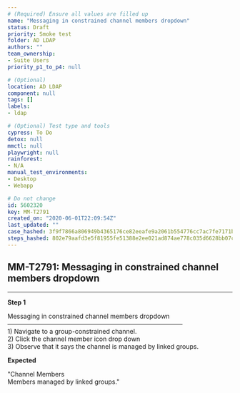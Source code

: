 ```yaml
---
# (Required) Ensure all values are filled up
name: "Messaging in constrained channel members dropdown"
status: Draft
priority: Smoke test
folder: AD LDAP
authors: ""
team_ownership: 
- Suite Users
priority_p1_to_p4: null

# (Optional)
location: AD LDAP
component: null
tags: []
labels: 
- ldap

# (Optional) Test type and tools
cypress: To Do
detox: null
mmctl: null
playwright: null
rainforest: 
- N/A
manual_test_environments: 
- Desktop
- Webapp

# Do not change
id: 5602320
key: MM-T2791
created_on: "2020-06-01T22:09:54Z"
last_updated: ""
case_hashed: 3f9f7866a806949b4365176ce82eeafe9a2061b554776cc7ac7fe7171b680924ca04ee71b80ff6caef23cc3ec5d817f0
steps_hashed: 802e79aafd3e5f81955fe51388e2ee021ad874ae778c035d6628bb07c82a007dcb198e9ed51525efe91557a86c3d847e
---
```


<!-- (Auto-generated) Based on frontmatter's "key" and "name" -->

## MM-T2791: Messaging in constrained channel members dropdown

---

**Step 1**

Messaging in constrained channel members dropdown\
————————————————————————————\
1\) Navigate to a group-constrained channel.\
2\) Click the channel member icon drop down\
3\) Observe that it says the channel is managed by linked groups.

**Expected**

"Channel Members\
Members managed by linked groups."
